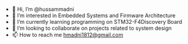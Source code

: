 - 👋 Hi, I’m @hussammadni
- 👀 I’m interested in Embedded Systems and Firmware Architecture
- 🌱 I’m currently learning programming on STM32-F4Discovery Board 
- 💞️ I’m looking to collaborate on projects related to system design
- 📫 How to reach me hmadni1812@gmail.com

<!---
hussammadni/hussammadni is a ✨ special ✨ repository because its `README.md` (this file) appears on your GitHub profile.
You can click the Preview link to take a look at your changes.
--->
